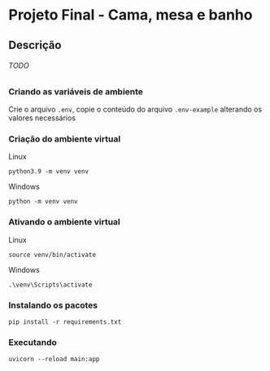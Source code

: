 # Projeto Final - Cama, mesa e banho

## Descrição

###### TODO

### Criando as variáveis de ambiente

Crie o arquivo `.env`, copie o conteúdo do arquivo `.env-example` alterando os valores necessários

### Criação do ambiente virtual

Linux

```
python3.9 -m venv venv
```

Windows

```
python -m venv venv
```

### Ativando o ambiente virtual

Linux

```
source venv/bin/activate
```

Windows

```
.\venv\Scripts\activate
```

### Instalando os pacotes

```
pip install -r requirements.txt
```

### Executando

```
uvicorn --reload main:app
```

